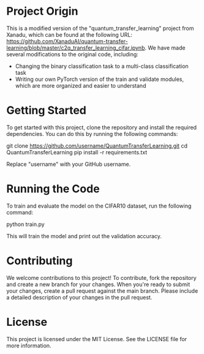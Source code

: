 # Project Origin
This is a modified version of the "quantum_transfer_learning" project from Xanadu, which can be found at the following URL: https://github.com/XanaduAI/quantum-transfer-learning/blob/master/c2q_transfer_learning_cifar.ipynb. We have made several modifications to the original code, including:

* Changing the binary classification task to a multi-class classification task
* Writing our own PyTorch version of the train and validate modules, which are more organized and easier to understand

# Getting Started
To get started with this project, clone the repository and install the required dependencies. You can do this by running the following commands:

git clone https://github.com/username/QuantumTransferLearning.git
cd QuantumTransferLearning
pip install -r requirements.txt

Replace "username" with your GitHub username.

# Running the Code
To train and evaluate the model on the CIFAR10 dataset, run the following command:

python train.py

This will train the model and print out the validation accuracy.

# Contributing
We welcome contributions to this project! To contribute, fork the repository and create a new branch for your changes. When you're ready to submit your changes, create a pull request against the main branch. Please include a detailed description of your changes in the pull request.

# License
This project is licensed under the MIT License. See the LICENSE file for more information.
